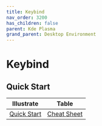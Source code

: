 ```yaml
---
title: Keybind
nav_order: 3200
has_children: false
parent: Kde Plasma
grand_parent: Desktop Environment
---
```



# Keybind


## Quick Start

| Illustrate | Table |
| --- | --- |
| [Quick Start](https://samwhelp.github.io/system-modeling/read/en_us/quick-start) | [Cheat Sheet](https://samwhelp.github.io/system-modeling/read/en_us/quick-start/cheat-sheet) |

